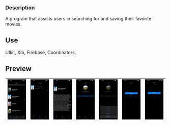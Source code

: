 
### Description
A program that assists users in searching for and saving their favorite movies.

## Use
UIkit, Xib, Firebase,  Coordinators.

## Preview

![Movies](https://github.com/vikaani/MoviesApp/blob/main/Preview/MoviesS.png) | ![Favorite Movies](https://github.com/vikaani/MoviesApp/blob/main/Preview/FavoriteMovies.png) | ![Movie Details](https://github.com/vikaani/MoviesApp/blob/main/Preview/MovieDetailsS.png) | ![User Profile](https://github.com/vikaani/MoviesApp/blob/main/Preview/UserProfileS.png) | ![User Profile Alert](https://github.com/vikaani/MoviesApp/blob/main/Preview/UserProfileAlertS.png)  | ![LogIn](https://github.com/vikaani/MoviesApp/blob/main/Preview/LogIn.png)  | ![SignUp](https://github.com/vikaani/MoviesApp/blob/main/Preview/SignUp.png) 
:-------------------------:|:-------------------------:|:-------------------------:|:-------------------------:|:-------------------------:|:-------------------------:|:-------------------------:


